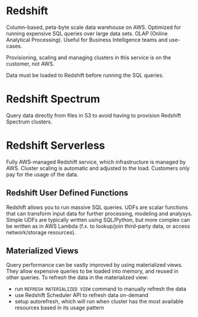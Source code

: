 # Redshift

Column-based, peta-byte scale data warehouse on AWS. Optimized for
running expensive SQL queries over large data sets. OLAP (Online
Analytical Processing). Useful for Business Intelligence teams and
use-cases.

Provisioning, scaling and managing clusters in this service is on the
customer, not AWS.

Data must be loaded to Redshift before running the SQL queries.

# Redshift Spectrum

Query data directly from files in S3 to avoid having to provision
Redshift Spectrum clusters.

# Redshift Serverless

Fully AWS-managed Redshift service, which infrastructure is managed by
AWS. Cluster scaling is automatic and adjusted to the load. Customers
only pay for the usage of the data.

## Redshift User Defined Functions

Redshift allows you to run massive SQL queries. UDFs are scalar
functions that can transform input data for further processing,
modeling and analysys. Simple UDFs are typically written using
SQL/Python, but more complex can be written as in AWS Lambda (f.x. to
lookup/join third-party data, or access network/storage resources).

## Materialized Views

Query performance can be vastly improved by using materialized views.
They allow expensive queries to be loaded into memory, and reused in
other queries. To refresh the data in the materialized view:

- run `REFRESH MATERIALIZED VIEW` command to manually refresh the data
- use Redshift Scheduler API to refresh data on-demand
- setup autorefresh, which will run when cluster has the most
  available resources based in its usage pattern
